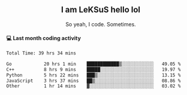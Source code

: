 <h2 align="center">I am LeKSuS hello lol</h2>
<p align="center">So yeah, I code. Sometimes.</p>

#### :computer: Last month coding activity
<!--START_SECTION:waka-->

```txt
Total Time: 39 hrs 34 mins

Go            20 hrs 1 min    ████████████▒░░░░░░░░░░░░   49.05 %
C++           8 hrs 9 mins    █████░░░░░░░░░░░░░░░░░░░░   19.97 %
Python        5 hrs 22 mins   ███▒░░░░░░░░░░░░░░░░░░░░░   13.15 %
JavaScript    3 hrs 37 mins   ██▒░░░░░░░░░░░░░░░░░░░░░░   08.86 %
Other         1 hr 14 mins    ▓░░░░░░░░░░░░░░░░░░░░░░░░   03.02 %
```

<!--END_SECTION:waka-->
